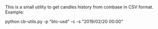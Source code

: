 This is a small utility to get candles history from coinbase in CSV format. Example:

python cb-utils.py  -p "btc-usd" -c -s "2019/02/20 00:00"